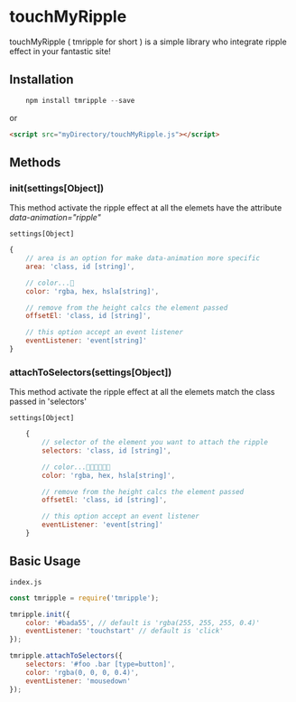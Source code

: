 # touchMyRipple

<!--![image of touchMyRipple]()-->

touchMyRipple ( tmripple for short ) is a simple library who integrate ripple effect in your fantastic site!

## Installation
```javascript
    npm install tmripple --save
```
or
```html
<script src="myDirectory/touchMyRipple.js"></script>
```

## Methods

### **init(settings[Object])**

This method activate the ripple effect at all the elemets have the attribute _data-animation="ripple"_

`settings[Object]`
```javascript
{
    // area is an option for make data-animation more specific
    area: 'class, id [string]',

    // color...🤔 
    color: 'rgba, hex, hsla[string]', 

    // remove from the height calcs the element passed
    offsetEl: 'class, id [string]',

    // this option accept an event listener 
    eventListener: 'event[string]'
}
```

### **attachToSelectors(settings[Object])**

This method activate the ripple effect at all the elemets match the class passed in 'selectors'

`settings[Object]`
```javascript
    {
        // selector of the element you want to attach the ripple
        selectors: 'class, id [string]',

        // color...🤔🤔🤔🤔🤔🤔
        color: 'rgba, hex, hsla[string]',

        // remove from the height calcs the element passed
        offsetEl: 'class, id [string]',

        // this option accept an event listener 
        eventListener: 'event[string]'
    }
```


## Basic Usage

`index.js`
```javascript
const tmripple = require('tmripple');

tmripple.init({
    color: '#bada55', // default is 'rgba(255, 255, 255, 0.4)'
    eventListener: 'touchstart' // default is 'click'
});

tmripple.attachToSelectors({
    selectors: '#foo .bar [type=button]',
    color: 'rgba(0, 0, 0, 0.4)',
    eventListener: 'mousedown'
});
